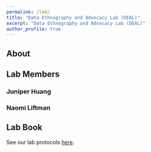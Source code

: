 ```yaml
---
permalink: /lab/
title: "Data Ethnography and Advocacy Lab (DEAL)"
excerpt: "Data Ethnography and Advocacy Lab (DEAL)"
author_profile: true
---
```


## About


## Lab Members

### Juniper Huang

### Naomi Liftman


## Lab Book

See our lab protocols [here](/lab-book/).


